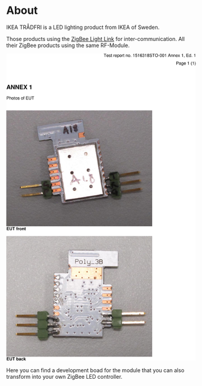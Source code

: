 # About
IKEA TRÅDFRI is a LED lighting product from IKEA of Sweden.

Those products using the [ZigBee Light Link](https://www.zigbee.org/zigbee-for-developers/applicationstandards/zigbee-light-link/) for inter-communication. All their ZigBee products using the same RF-Module.

![TRADFRI Module Front](https://raw.githubusercontent.com/efuturetoday/ikea-tradfri/master/images/module-front.png "TRADFRI-Module Front")

Here you can find a development boad for the module that you can also transform into your own ZigBee LED controller.
